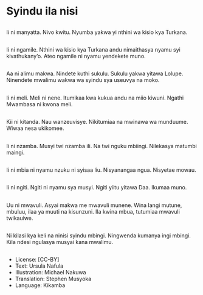 # Syindu ila nisi

##
Ii ni manyatta. Nivo
kwitu. Nyumba yakwa
yi nthini wa kisio kya
Turkana.


##
Ii ni ngamile.
Nthini wa kisio kya
Turkana andu
nimaithasya nyamu syi
kivathukany’o. Ateo
ngamile ni nyamu
yendekete muno.


##
Aa ni alimu makwa.
Nindete kuthi sukulu.
Sukulu yakwa yitawa
Lolupe.
Ninendete mwalimu
wakwa wa syindu sya
useuvya na moko.


##
Ii ni meli.
Meli ni nene.
Itumikaa kwa kukua
andu na miio kiwuni.
Ngathi Mwambasa ni
kwona meli.


##
Kii ni kitanda.
Nau wanzeuvisye.
Nikitumiaa na mwinawa
wa munduume. Wiwaa
nesa ukikomee.


##
Ii ni nzamba.
Musyi twi nzamba ili.
Na twi nguku mbiingi.
Nilekasya matumbi
maingi.


##
Ii ni mbia ni nyamu
nzuku ni syisaa liu.
Nisyanangaa ngua.
Nisyetae mowau.


##
Ii ni ngiti.
Ngiti ni nyamu sya
musyi.
Ngiti yiitu yitawa Daa.
Ikumaa muno.


##
Uu ni mwavuli.
Asyai makwa me
mwavuli munene.
Wina langi mutune,
mbuluu, ilaa ya muuti
na kisunzuni.
Ila kwina mbua,
tutumiaa mwavuli
twikauiwe.


##
Ni kilasi kya keli na ninisi syindu mbingi.
Ningwenda kumanya ingi mbingi.
Kila ndesi ngulasya
musyai kana mwalimu.


##
* License: [CC-BY]
* Text: Ursula Nafula
* Illustration: Michael Nakuwa
* Translation: Stephen Musyoka
* Language: Kikamba
